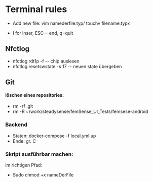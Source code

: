 # Terminal rules

 

- Add new file: vim namederfile.typ/ touchv filename.typx

- I for inser, ESC = end, q=quit



## Nfctlog

- nfctlog rdt1p -f   -- chip auslesen
- nfctlog resetswstate -s 17 -- neuen state übergeben

## Git

#### löschen eines repositories:

- rm -rf .git          
-  rm -R  ~/work/steadysense/femSense_UI_Tests/femsese-android

### Backend

- Staten:  docker-compose -f local.yml up   
- Ende: gr. C

### Skript ausführbar machen:

im richtigen Pfad:

- Sudo chmod +x nameDerFile